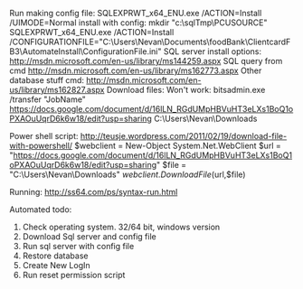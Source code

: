 Run making config file: SQLEXPRWT_x64_ENU.exe /ACTION=Install /UIMODE=Normal
install with config: 
mkdir "c:\sqlTmp\PCUSOURCE"
SQLEXPRWT_x64_ENU.exe /ACTION=Install /CONFIGURATIONFILE="C:\Users\Nevan\Documents\foodBank\ClientcardFB3\AutomateInstall\ConfigurationFile.ini"
SQL server install options: http://msdn.microsoft.com/en-us/library/ms144259.aspx
SQL query from cmd http://msdn.microsoft.com/en-us/library/ms162773.aspx
Other database stuff cmd: http://msdn.microsoft.com/en-us/library/ms162827.aspx
Download files: Won't work: bitsadmin.exe /transfer "JobName" https://docs.google.com/document/d/16lLN_RGdUMpHBVuHT3eLXs1BoQ1oPXAOuUqrD6k6w18/edit?usp=sharing C:\Users\Nevan\Downloads

Power shell script: http://teusje.wordpress.com/2011/02/19/download-file-with-powershell/
$webclient = New-Object System.Net.WebClient
$url =  "https://docs.google.com/document/d/16lLN_RGdUMpHBVuHT3eLXs1BoQ1oPXAOuUqrD6k6w18/edit?usp=sharing" 
$file =  "C:\Users\Nevan\Downloads"
$webclient.DownloadFile($url,$file)

Running: http://ss64.com/ps/syntax-run.html

Automated todo: 
1. Check operating system. 32/64 bit, windows version
2. Download Sql server and config file
3. Run sql server with config file
4. Restore database
5. Create New LogIn
6. Run reset permission script
